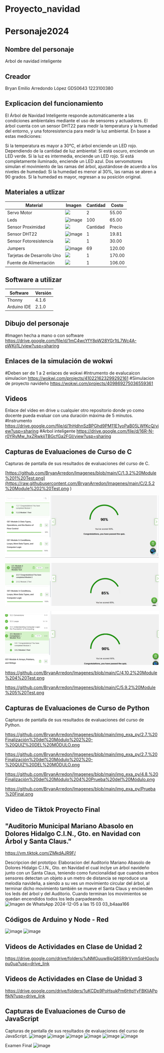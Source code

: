 # Proyecto_navidad

# Personaje2024
## Nombre del personaje
Arbol de navidad inteligente 
## Creador
Bryan Emilio Arredondo López GDS0643 1223100380
## Explicacion del funcionamiento
El Árbol de Navidad Inteligente responde automáticamente a las condiciones ambientales mediante el uso de sensores y actuadores. El árbol cuenta con un sensor DHT22 para medir la temperatura y la humedad del entorno, y una fotoresistencia para medir la luz ambiental. En base a estas mediciones:

Si la temperatura es mayor a 30°C, el árbol enciende un LED rojo.
Dependiendo de la cantidad de luz ambiental:
Si está oscuro, enciende un LED verde.
Si la luz es intermedia, enciende un LED rojo.
Si está completamente iluminado, enciende un LED azul.
Dos servomotores simulan el movimiento de las ramas del árbol, ajustándose de acuerdo a los niveles de humedad:
Si la humedad es menor al 30%, las ramas se abren a 90 grados.
Si la humedad es mayor, regresan a su posición original.

## Materiales a utlizar
| Material              | Imagen                                                                                                          | Cantidad | Costo  |
|-----------------------|-----------------------------------------------------------------------------------------------------------------|----------|--------|
| Servo Motor            | <img src="https://encrypted-tbn0.gstatic.com/images?q=tbn:ANd9GcSnOPdiGqJLfiO8Ji1tYe0tQRa9uYtML4urAHLxenhDFHwtqbon3UHiukkhQNLtXV5lz4Q&usqp=CAU" width="100"/>                       | 2        | 55.00  |
| Leds                  | ![image](https://github.com/user-attachments/assets/2c3859f3-5e1e-4059-8e31-eacc9969be01)                       | 100      | 65.00  |
| Sensor Proximidad | <img src="https://electronicamade.com/wp-content/uploads/2020/03/sensor-distancia-ultrasonido-1.jpg" width="100"/> | Cantidad | Precio   |
| Sensor DHT22          | ![image](https://github.com/user-attachments/assets/6c4a3eed-1385-4644-91fd-9391c858c7d6)                       | 1        | 19.81  |
| Sensor Fotoresistencia | <img src="https://www.makerelectronico.com/wp-content/uploads/2017/06/Sensor-de-luz-con-fotoresistencia-LDR-3.png" width="100"/> | 1        | 30.00  |
| Jumpers               | ![image](https://github.com/user-attachments/assets/54b3a6ac-27d8-4012-938f-68d0a5b03d82)                       | 69       | 120.00 |
| Tarjetas de Desarrollo Uno | <img src="https://encrypted-tbn0.gstatic.com/images?q=tbn:ANd9GcT6TyY0A1XQBsssdyY7YJgF18oU2u_YGzIMtA&s" width="100">                  | 1        | 170.00 |
| Fuente de Alimentación| <img src="https://http2.mlstatic.com/D_NQ_NP_677954-MLU74842913212_032024-O.webp" width="100"/>                       | 1        | 106.00 |


## Software a utilizar
|Software|Versión|
|--|--|
|Thonny|4.1.6|
|Arduino IDE|2.1.0|

## Dibujo del personaje
#Imagen hecha a mano o con software
https://drive.google.com/file/d/1mC4wcYfY8pW28YGr1tL7Wc4A-pWKjj1L/view?usp=sharing

## Enlaces de la simulación de wokwi
#Deben ser de 1 a 2 enlaces de wokwi
#Intrumento de evalucaicon simulacion
https://wokwi.com/projects/410221623299292161
#Simulacion de proyecto navideño
https://wokwi.com/projects/409869275036559361

## Videos
Enlace del vídeo en drive u cualquier otro repositorio donde yo como docente pueda evaluar con una duración máxima de 5 minutos.
#Instrumento 
https://drive.google.com/file/d/1hHdhnSzBPGhd9PM11E1yoPaB05LWfKcQ/view?usp=sharing
#Arbol inteligente 
https://drive.google.com/file/d/16R-N-r0YRyMw_hxZRwkijTBGcfGa2FGI/view?usp=sharing



## Capturas de Evaluaciones de Curso de C
Capturas de pantalla de sus resultados de evaluaciones del curso de C.

[https://github.com/BryanArredon/Imagenes/blob/main/C/1.3.2%20Module%201%20Test.png](https://raw.githubusercontent.com/BryanArredon/Imagenes/main/C/2.5.2%20Module%202%20Test.png
)

![image](https://github.com/BryanArredon/Imagenes/blob/main/C/1.3.2%20Module%201%20Test.png)

![image](https://github.com/BryanArredon/Imagenes/blob/main/C/2.5.2%20Module%202%20Test.png)

![image](https://github.com/BryanArredon/Imagenes/blob/main/C/3.5.2%20Module%203%20Test.png)

https://github.com/BryanArredon/Imagenes/blob/main/C/4.10.2%20Module%204%20Test.png

https://github.com/BryanArredon/Imagenes/blob/main/C/5.9.2%20Module%205%20Test.png

## Capturas de Evaluaciones de Curso de Python
Capturas de pantalla de sus resultados de evaluaciones del curso de Python.

https://github.com/BryanArredon/Imagenes/blob/main/img_exa_py/2.7.%20Finalización%20del%20Módulo%202%20-%20QUIZ%20DEL%20MÓDULO.png

https://github.com/BryanArredon/Imagenes/blob/main/img_exa_py/2.7.%20Finalización%20del%20Módulo%202%20-%20QUIZ%20DEL%20MÓDULO.png

https://github.com/BryanArredon/Imagenes/blob/main/img_exa_py/4.8.%20Finalización%20del%20Módulo%204%20Prueba%20del%20Módulo.png

https://github.com/BryanArredon/Imagenes/blob/main/img_exa_py/Prueba%20Final.png


## Video de Tiktok Proyecto Final
## "Auditorio Municipal Mariano Abasolo en Dolores Hidalgo C.I.N., Gto. en Navidad con Árbol y Santa Claus."
https://vm.tiktok.com/ZMkdAJR9F/ 

Descripcion del prototipo: Elaboracion del Auditorio Mariano Abasolo de Dolores Hidalgo C.I.N., Gto. en Navidad el cual inclye un árbol navideño junto con un Santa Claus, teniendo como funcionalidad que cuandos ambos sensores detectan un objeto a un metro de distancia se reproduce una melodía navideña, a siendo a su ves un movimiento circular del árbol, al terminar dicho movimiento también se mueve el Santa Claus y encienden los leds del árbol y del Auditorio. Cuando terminan los movimientos se quedan encendidos todos los leds parpadeando.
![Imagen de WhatsApp 2024-12-05 a las 15 03 03_b4aaa166](https://github.com/user-attachments/assets/6a619a82-20d9-4d06-86b5-b53751da34fe)


## Códigos de Arduino y Node - Red
![image](https://drive.google.com/file/d/1X8osedGvxUlceCfiMfo4OtaEwssXOtLh/view?usp=sharing) 
![image](https://drive.google.com/file/d/1chvqqDZ4olbqCOjKhMGml1ptmcZX5lOp/view?usp=sharing) 

## Videos de Actividades en Clase de Unidad 2 
https://drive.google.com/drive/folders/1uNMGuuw8ipQ8SR9rVvmSqHGqo1upu0ua?usp=drive_link 

## Videos de Actividades en Clase de Unidad 3
https://drive.google.com/drive/folders/1uKCDp9PoHsukPm6HtpYyFBKliAPpftkN?usp=drive_link 

## Capturas de Evaluaciones de Curso de JavaScript
Capturas de pantalla de sus resultados de evaluaciones del curso de JavaScript.
![image](https://github.com/user-attachments/assets/ea6d95b1-bae8-4ea7-b599-61e5bf6d4338)
![image](https://github.com/user-attachments/assets/2a8f96b7-6e7b-4140-a11d-9dcefd005df0)
![image](https://github.com/user-attachments/assets/6664e524-b369-4fd2-a201-4402deb24e58)
![image](https://github.com/user-attachments/assets/4061c448-016e-4be7-9f85-17b452d8561a)
![image](https://github.com/user-attachments/assets/e7f06274-4785-4d39-adf7-cfefafbb7935)
![image](https://github.com/user-attachments/assets/a99b5d03-9fe9-481f-895c-ede93614d676)

Examen Final 
![image](https://github.com/user-attachments/assets/1b3e155a-e045-4536-8fa8-bc364478b237)
